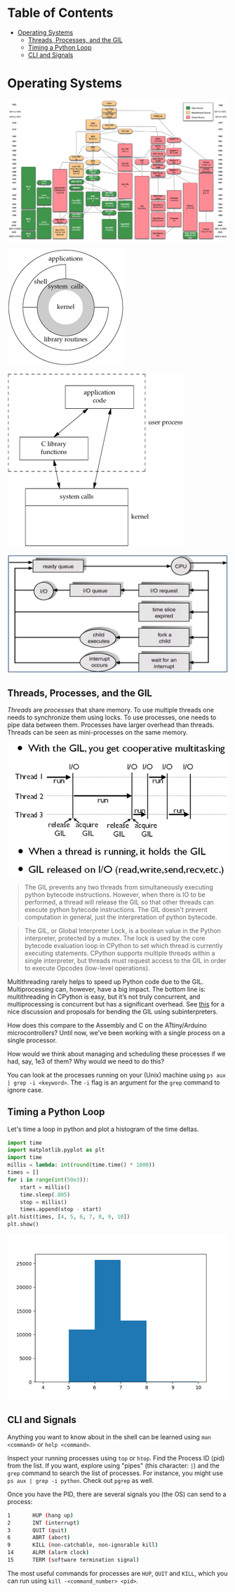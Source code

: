 Table of Contents
=================

* [Operating Systems](#operating-systems)
  * [Threads, Processes, and the GIL](#threads-processes-and-the-gil)
  * [Timing a Python Loop](#timing-a-python-loop)
  * [CLI and Signals](#cli-and-signals)


# Operating Systems

![](unix_timeline.png)

![](unix_architecture.gif)

![](syscalls.gif)

![](scheduling.png)

## Threads, Processes, and the GIL

*Threads* are *processes* that share memory. To use multiple threads one needs to synchronize them using locks. To use processes, one needs to pipe data between them. Processes have larger overhead than threads. Threads can be seen as mini-processes on the same memory.

![](current_gil.png)

> The GIL prevents any two threads from simultaneously executing python bytecode instructions. However, when there is IO to be performed, a thread will release the GIL so that other threads can execute python bytecode instructions. The GIL doesn't prevent computation in general, just the interpretation of
python bytecode.

> The GIL, or Global Interpreter Lock, is a boolean value in the Python interpreter, protected by a mutex. The lock is used by the core bytecode evaluation loop in CPython to set which thread is currently executing statements. CPython supports multiple threads within a single interpreter, but threads must request access to the GIL in order to execute Opcodes (low-level operations).

Multithreading rarely helps to speed up Python code due to the GIL. Multiprocessing can, however, have a big impact. The bottom line is: multithreading in CPython is easy, but it’s not truly concurrent, and multiprocessing is concurrent but has a significant overhead. See [this](https://hackernoon.com/has-the-python-gil-been-slain-9440d28fa93d) for a nice discussion and proposals for bending the GIL using subinterpreters.

How does this compare to the Assembly and C on the ATtiny/Arduino microcontrollers? Until now, we've been working with a single process on a single processor.

How would we think about managing and scheduling these processes if we had, say, 1e3 of them? Why would we need to do this?

You can look at the processes running on your (Unix) machine using `ps aux | grep -i <keyword>`. The `-i` flag is an argument for the `grep` command to ignore case.

## Timing a Python Loop

Let's time a loop in python and plot a histogram of the time deltas.

```python
import time
import matplotlib.pyplot as plt
import time
millis = lambda: int(round(time.time() * 1000))
times = []
for i in range(int(50e3)):
    start = millis()
    time.sleep(.005)
    stop = millis()
    times.append(stop - start)
plt.hist(times, [4, 5, 6, 7, 8, 9, 10])
plt.show()
```

![](histo.png)

## CLI and Signals

Anything you want to know about in the shell can be learned using `man <command>` or `help <command>`.

Inspect your running processes using `top` or `htop`. Find the Process ID (pid) from the list. If you want, explore using "pipes" (this character: `|`) and the `grep` command to search the list of processes. For instance, you might use `ps aux | grep -i python`. Check out `pgrep` as well.

Once you have the PID, there are several signals you (the OS) can send to a process:

```bash
1       HUP (hang up)
2       INT (interrupt)
3       QUIT (quit)
6       ABRT (abort)
9       KILL (non-catchable, non-ignorable kill)
14      ALRM (alarm clock)
15      TERM (software termination signal)
```

The most useful commands for processes are `HUP`, `QUIT` and `KILL`, which you can run using `kill -<command_number> <pid>`.